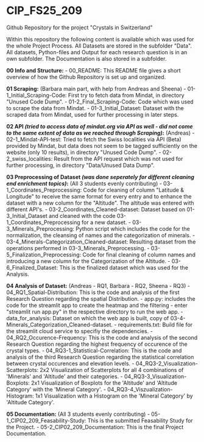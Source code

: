 # CIP_FS25_209
Github Repository for the project "Crystals in Switzerland"

Within this repository the following content is available which was used for the whole Project Process. All Datasets are stored in the subfolder "Data". All datasets, Python-files and Output for each research question is in an own subfolder. The Documentation is also stored in a subfolder. 

**00 Info and Structure:**
    - 00_README: This README file gives a short overview of how the Github Repository is set up and organized. 


**01 Scraping:** (Barbara main part, with help from Andreas and Sheena)
    - 01-1_Initial_Scraping-Code: First try to fetch data from Mindat, in directory "Unused Code Dump".
    - 01-2_Final_Scraping-Code: Code which was used to scrape the data from Mindat.
    - 01-3_Initial_Dataset: Dataset with the scraped data from Mindat, used for further processing in later steps.


**02 API *(tried to access data of mindat.org via API as well - did not come to the same extent of data as we reached through Scraping)*:** (Andreas)
    - 02-1_Mindat-API-test: Tried to fetch the Swiss localities via API (Beta) provided by Mindat, but data does not seem to be tagged sufficiently on the website (only 10 results), in directory "Unused Code Dump".
    - 02-2_swiss_localities: Result from the API request which was not used for further processing, in directory "Data/Unused Data Dump".


**03 Preprocessing of Dataset *(was done seperately for different cleaning end enrichment topics)*:** (All 3 students evenly contributing)
    - 03-1_Coordinates_Preprocessing: Code for cleaning of column "Latitude & Longitude" to receive the same format for every entry and to enhance the dataset with a new column for the "Altitude". The altitude was entered with different API's. 
    - 03-2_Coordinates_Cleaned-dataset: Dataset based on 01-3_Initial_Dataset and cleaned with the code 03-1_Coordinates_Preprocessing for a new dataset. 
    - 03-3_Minerals_Preprocessing: Python script which includes the code for the normalization, the cleansing of names and the categorization of minerals.
    - 03-4_Minerals-Categorization_Cleaned-dataset: Resulting dataset from the operations performed in 03-3_Minerals_Preprocessing.
    - 03-5_Finalization_Preprocessing: Code for final cleaning of column names and introducing a new column for the Categorization of the Altitude. 
    - 03-6_Finalized_Dataset: This is the finalized dataset which was used for the Analysis.


**04 Analysis of Dataset:** (Andreas - RQ1, Barbara - RQ2, Sheena - RQ3)
    - 04_RQ1_Spatial-Distribution: This is the code and analysis of the first Research Question regarding the spatial Distribution. 
            - app.py: includes the code for the streamlit app to create the heatmap and the filtering - enter "streamlit run app.py" in the respective directory to run the web app.
            - data_for_analysis: Dataset on which the web app is built, copy of 03-4-Minerals_Categorization_Cleaned-dataset.
            - requirements.txt: Build file for the streamlit cloud service to specifiy the dependencies.
    - 04_RQ2_Occurence-Frequency: This is the code and analysis of the second Research Question regarding the highest frequency of occurence of the crystal types. 
    - 04_RQ3-1_Statistical-Correlation: This is the code and analysis of the third Research Question regarding the statistical correlation between crystal occurences and elevation levels. 
        - 04_RQ3-2_Visualization-Scatterplots: 2x2 Visualization of Scatterplots for all 4 combinations of 'Minerals' and 'Altitude' and their categories. 
        - 04_RQ3-3_Visualization-Boxplots: 2x1 Visualization of Boxplots for the 'Altitude' and 'Altitude Category' with the 'Mineral Category'. 
        - 04_RQ3-4_Viszualization-Histogram: 1x1 Visualization with a Histogram on the 'Mineral Category' by 'Altitude Category'.


**05 Documentation:** (All 3 students evenly contributing)
    - 05-1_CIP02_209_Feasability-Study: This is the submitted Feasability Study for the Project. 
    - 05-2_CIP02_209_Documentation: This is the final Project Documentation. 

